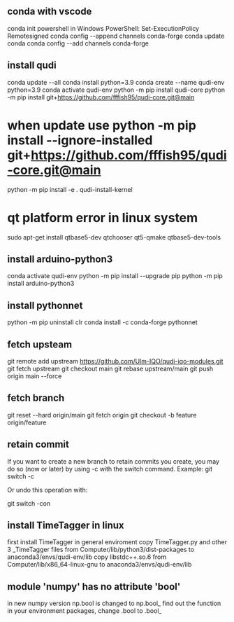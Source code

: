 ## conda with vscode
conda init powershell
in Windows PowerShell: Set-ExecutionPolicy Remotesigned
conda config --append channels conda-forge
conda update conda
conda config --add channels conda-forge

## install qudi
conda update --all
conda install python=3.9
conda create --name qudi-env python=3.9
conda activate qudi-env
python -m pip install qudi-core
python -m pip install git+https://github.com/fffish95/qudi-core.git@main  
# when update use python -m pip install --ignore-installed git+https://github.com/fffish95/qudi-core.git@main
python -m pip install -e .
qudi-install-kernel

# qt platform error in linux system
sudo apt-get install qtbase5-dev qtchooser qt5-qmake qtbase5-dev-tools

## install arduino-python3
conda activate qudi-env
python -m pip install --upgrade pip
python -m pip install arduino-python3

## install pythonnet
python -m pip uninstall clr
conda install -c conda-forge pythonnet

## fetch upsteam
git remote add upstream https://github.com/Ulm-IQO/qudi-iqo-modules.git
git fetch upstream
git checkout main
git rebase upstream/main
git push origin main --force

## fetch branch
git reset --hard origin/main
git fetch origin
git checkout -b feature origin/feature

## retain commit
If you want to create a new branch to retain commits you create, you may
do so (now or later) by using -c with the switch command. Example:
  git switch -c <new-branch-name>

Or undo this operation with:

  git switch -con


## install TimeTagger in linux
first install TimeTagger in general enviroment
copy TimeTagger.py and other 3 _TimeTagger files from Computer/lib/python3/dist-packages to anaconda3/envs/qudi-env/lib
copy libstdc++.so.6 from Computer/lib/x86_64-linux-gnu to anaconda3/envs/qudi-env/lib

## module 'numpy' has no attribute 'bool'
in new numpy version np.bool is changed to np.bool_
find out the function in your environment packages, change .bool to .bool_